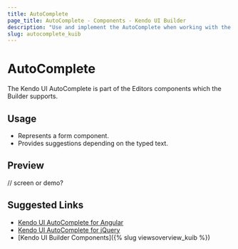 ```yaml
---
title: AutoComplete
page_title: AutoComplete - Components - Kendo UI Builder
description: "Use and implement the AutoComplete when working with the Kendo UI Builder tool for creating and managing Angular and AngularJS-based web applications."
slug: autocomplete_kuib
---
```


# AutoComplete

The Kendo UI AutoComplete is part of the Editors components which the Builder supports.

## Usage

* Represents a form component.
* Provides suggestions depending on the typed text.

## Preview

// screen or demo?

## Suggested Links

* [Kendo UI AutoComplete for Angular](https://www.telerik.com/kendo-angular-ui/components/dropdowns/autocomplete/)
* [Kendo UI AutoComplete for jQuery](https://demos.telerik.com/kendo-ui/autocomplete/index)
* [Kendo UI Builder Components]({% slug viewsoverview_kuib %})
